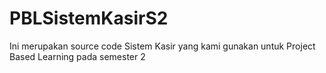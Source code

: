 # PBLSistemKasirS2
Ini merupakan source code Sistem Kasir yang kami gunakan untuk Project Based Learning pada semester 2
